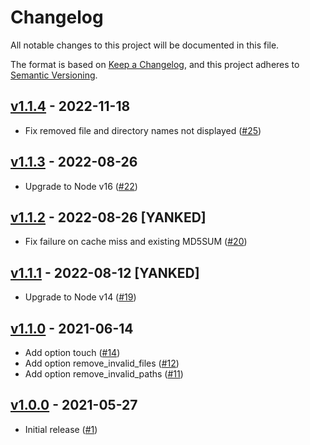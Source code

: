 # Changelog
All notable changes to this project will be documented in this file.

The format is based on [Keep a Changelog](https://keepachangelog.com/en/1.0.0/),
and this project adheres to [Semantic Versioning](https://semver.org/spec/v2.0.0.html).

## [v1.1.4] - 2022-11-18
* Fix removed file and directory names not displayed ([#25])

## [v1.1.3] - 2022-08-26
* Upgrade to Node v16 ([#22])

## [v1.1.2] - 2022-08-26 [YANKED]
- Fix failure on cache miss and existing MD5SUM ([#20])

## [v1.1.1] - 2022-08-12 [YANKED]
* Upgrade to Node v14 ([#19])

## [v1.1.0] - 2021-06-14
* Add option touch ([#14])
* Add option remove_invalid_files ([#12])
* Add option remove_invalid_paths ([#11])

## [v1.0.0] - 2021-05-27
* Initial release ([#1])

[#25]: https://github.com/techservicesillinois/cache-validation/pull/25
[#22]: https://github.com/techservicesillinois/cache-validation/pull/22
[#20]: https://github.com/techservicesillinois/cache-validation/pull/20
[#19]: https://github.com/techservicesillinois/cache-validation/pull/19
[#14]: https://github.com/techservicesillinois/cache-validation/pull/14
[#12]: https://github.com/techservicesillinois/cache-validation/pull/12
[#11]: https://github.com/techservicesillinois/cache-validation/pull/11
[#1]: https://github.com/techservicesillinois/cache-validation/pull/1

[v1.1.4]: https://github.com/techservicesillinois/cache-validation/releases/tag/v1.1.4
[v1.1.3]: https://github.com/techservicesillinois/cache-validation/releases/tag/v1.1.3
[v1.1.2]: https://github.com/techservicesillinois/cache-validation/releases/tag/v1.1.2
[v1.1.1]: https://github.com/techservicesillinois/cache-validation/releases/tag/v1.1.1
[v1.1.0]: https://github.com/techservicesillinois/cache-validation/releases/tag/v1.1.0
[v1.0.0]: https://github.com/techservicesillinois/cache-validation/releases/tag/v1.0.0
